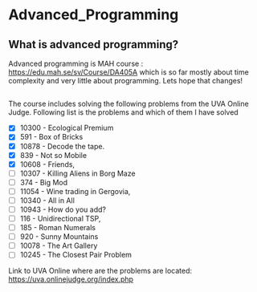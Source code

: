 # Advanced_Programming

## What is advanced programming?

Advanced programming is MAH course : https://edu.mah.se/sv/Course/DA405A which is so far mostly
about time complexity and very little about programming. Lets hope that changes!

##

The course includes solving the following problems from the UVA Online Judge. Following list is the problems
and which of them I have solved

- [x] 10300 - Ecological Premium
- [x] 591 - Box of Bricks
- [x] 10878 - Decode the tape.
- [x] 839 - Not so Mobile
- [x] 10608 - Friends,
- [ ] 10307 - Killing Aliens in Borg Maze
- [ ] 374 - Big Mod
- [ ] 11054 - Wine trading in Gergovia,
- [ ] 10340 - All in All
- [ ] 10943 - How do you add?
- [ ] 116 - Unidirectional TSP,
- [ ] 185 - Roman Numerals
- [ ] 920 - Sunny Mountains
- [ ] 10078 - The Art Gallery
- [ ] 10245 - The Closest Pair Problem

Link to UVA Online where are the problems are located:
https://uva.onlinejudge.org/index.php
